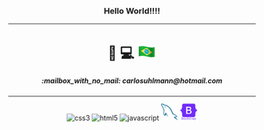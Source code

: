 <h3 align="center">
 Hello World!!!!
</h3>

----

<h1 align="center">
  🤘 💻 <img style="margin: 0 auto" alt="Brazil!" src="https://github.com/carlosuhlmann/carlosuhlmann/blob/master/brazil.gif" height="25">
</h1>
<h5 align="center">
  :mailbox_with_no_mail: carlosuhlmann@hotmail.com
</h5>


----


<p align="center"><img src="https://devicons.github.io/devicon/devicon.git/icons/css3/css3-original-wordmark.svg" alt="css3" width="35" height="35"/> <img src="https://devicons.github.io/devicon/devicon.git/icons/html5/html5-original-wordmark.svg" alt="html5" width="35" height="35"/> <img src="https://devicons.github.io/devicon/devicon.git/icons/javascript/javascript-original.svg" alt="javascript" width="35" height="35"/>
  <img src="https://github.com/devicons/devicon/blob/master/icons/mysql/mysql-plain.svg" alt="MySql" width="35" height="35"/>
  <img src="https://github.com/devicons/devicon/blob/master/icons/bootstrap/bootstrap-plain-wordmark.svg" alt="Bootstrap" width="35" height="35"/>
</p>






  




<!---


<p align="left"> <img src="https://komarev.com/ghpvc/?username=carlosuhlmann" alt="carlosuhlmann" /> </p>
## GitHub Status:
![github stats](https://github-readme-stats.vercel.app/api?username=carlosuhlmann&show_icons=true)
## Top Languages Card:
[![Top Langs](https://github-readme-stats.vercel.app/api/top-langs/?username=carlosuhlmann)](https://github.com/carlosuhlmann/github-readme-stats)
-->






